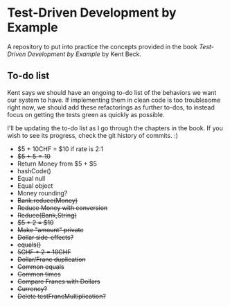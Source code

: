 # Test-Driven Development by Example
A repository to put into practice the concepts provided in the book *Test-Driven Development by Example* by Kent Beck.

## To-do list
Kent says we should have an ongoing to-do list of the behaviors we want our system to have. If implementing them in clean code is too troublesome right now, we should add these refactorings as further to-dos, to instead focus on getting the tests green as quickly as possible.

I'll be updating the to-do list as I go through the chapters in the book. If you wish to see its progress, check the git history of commits. :)

* $5 + 10CHF = $10 if rate is 2:1
* ~~$5 + $5 = 10$~~
* Return Money from $5 + $5
* hashCode()
* Equal null
* Equal object
* Money rounding?
* ~~Bank.reduce(Money)~~
* ~~Reduce Money with conversion~~
* ~~Reduce(Bank,String)~~
* ~~$5 * 2 = $10~~
* ~~Make "amount" private~~
* ~~Dollar side-effects?~~
* ~~equals()~~
* ~~5CHF * 2 = 10CHF~~
* ~~Dollar/Franc duplication~~
* ~~Common equals~~
* ~~Common times~~
* ~~Compare Francs with Dollars~~
* ~~Currency?~~
* ~~Delete testFrancMultiplication?~~